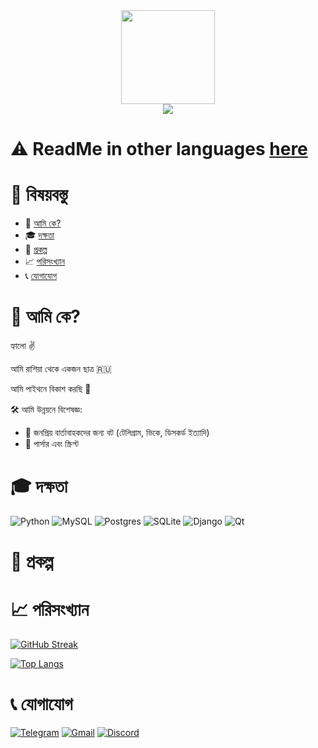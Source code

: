 <div align="center">
  <img src="https://media.giphy.com/media/3oKIPnAiaMCws8nOsE/giphy.gif" width=150>
</div>

<div align="center">
  <img src="https://komarev.com/ghpvc/?username=kotohlebushek&color=red&style=flat-square">
</div>

# :warning: ReadMe in other languages [here](https://github.com/kotohlebushek/kotohlebushek)

# :page_facing_up: বিষয়বস্তু

- :man: [আমি কে?](#man-আমি-কে)
- :mortar_board: [দক্ষতা](#mortar_board-দক্ষতা)
- :floppy_disk: [প্রকল্প](#floppy_disk-প্রকল্প)
- :chart_with_upwards_trend: [পরিসংখ্যান](#chart_with_upwards_trend-পরিসংখ্যান)
- :telephone_receiver: [যোগাযোগ](#telephone_receiver-যোগাযোগ)

# :man: আমি কে?

হ্যালো :v:

আমি রাশিয়া থেকে একজন ছাত্র :ru:

আমি পাইথনে বিকাশ করছি :snake:

:hammer_and_wrench: আমি উন্নয়নে বিশেষজ্ঞ:
- :space_invader: জনপ্রিয় বার্তাবাহকদের জন্য বট (টেলিগ্রাম, ভিকে, ডিসকর্ড ইত্যাদি)
- :wrench: পার্সার এবং স্ক্রিপ্ট

# :mortar_board: দক্ষতা

![Python](https://img.shields.io/badge/python-3670A0?style=for-the-badge&logo=python&logoColor=ffdd54)
![MySQL](https://img.shields.io/badge/mysql-%2300f.svg?style=for-the-badge&logo=mysql&logoColor=white)
![Postgres](https://img.shields.io/badge/postgres-%23316192.svg?style=for-the-badge&logo=postgresql&logoColor=white)
![SQLite](https://img.shields.io/badge/sqlite-%2307405e.svg?style=for-the-badge&logo=sqlite&logoColor=white)
![Django](https://img.shields.io/badge/django-%23092E20.svg?style=for-the-badge&logo=django&logoColor=white)
![Qt](https://img.shields.io/badge/Qt-%23217346.svg?style=for-the-badge&logo=Qt&logoColor=white)

# :floppy_disk: প্রকল্প

# :chart_with_upwards_trend: পরিসংখ্যান

[![GitHub Streak](http://github-readme-streak-stats.herokuapp.com?user=kotohlebushek&theme=dark&date_format=j%20M%5B%20Y%5D&locale=ru)](https://git.io/streak-stats)

[![Top Langs](https://github-readme-stats.vercel.app/api/top-langs/?username=kotohlebushek&layout=compact&theme=dark&locale=ru)](https://github.com/anuraghazra/github-readme-stats)

# :telephone_receiver: যোগাযোগ

[![Telegram](https://img.shields.io/badge/Telegram-2CA5E0?style=for-the-badge&logo=telegram&logoColor=white)](https://t.me/k0t0hlebushek)
[![Gmail](https://img.shields.io/badge/Gmail-D14836?style=for-the-badge&logo=gmail&logoColor=white)](mailto:kotohlebushek@mail.ru)
[![Discord](https://img.shields.io/badge/Discord-%237289DA.svg?style=for-the-badge&logo=discord&logoColor=white)](https://discord.com/users/628531217817665537)
